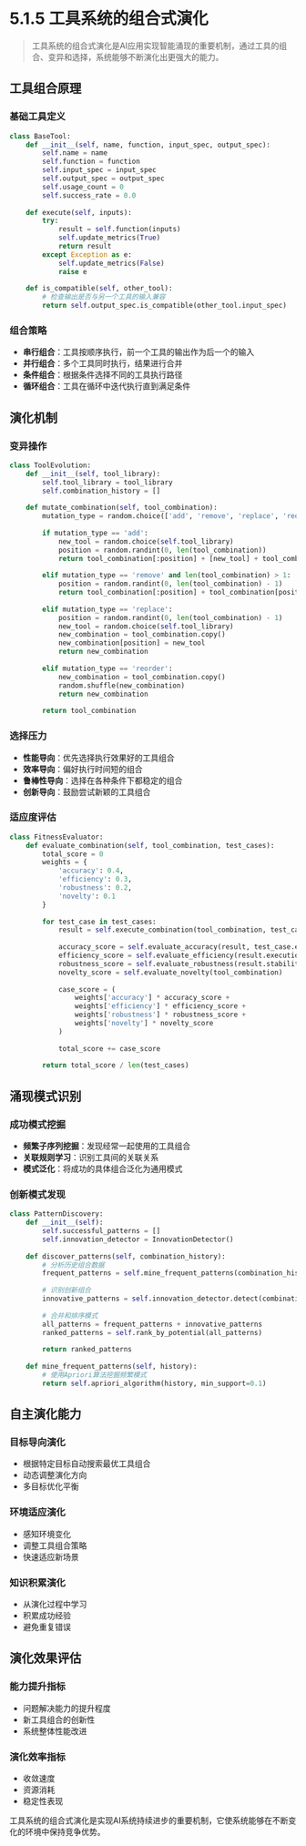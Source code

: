 # 5.1.5 工具系统的组合式演化

> 工具系统的组合式演化是AI应用实现智能涌现的重要机制，通过工具的组合、变异和选择，系统能够不断演化出更强大的能力。

## 工具组合原理

### 基础工具定义
```python
class BaseTool:
    def __init__(self, name, function, input_spec, output_spec):
        self.name = name
        self.function = function
        self.input_spec = input_spec
        self.output_spec = output_spec
        self.usage_count = 0
        self.success_rate = 0.0
    
    def execute(self, inputs):
        try:
            result = self.function(inputs)
            self.update_metrics(True)
            return result
        except Exception as e:
            self.update_metrics(False)
            raise e
    
    def is_compatible(self, other_tool):
        # 检查输出是否与另一个工具的输入兼容
        return self.output_spec.is_compatible(other_tool.input_spec)
```

### 组合策略
- **串行组合**：工具按顺序执行，前一个工具的输出作为后一个的输入
- **并行组合**：多个工具同时执行，结果进行合并
- **条件组合**：根据条件选择不同的工具执行路径
- **循环组合**：工具在循环中迭代执行直到满足条件

## 演化机制

### 变异操作
```python
class ToolEvolution:
    def __init__(self, tool_library):
        self.tool_library = tool_library
        self.combination_history = []
    
    def mutate_combination(self, tool_combination):
        mutation_type = random.choice(['add', 'remove', 'replace', 'reorder'])
        
        if mutation_type == 'add':
            new_tool = random.choice(self.tool_library)
            position = random.randint(0, len(tool_combination))
            return tool_combination[:position] + [new_tool] + tool_combination[position:]
        
        elif mutation_type == 'remove' and len(tool_combination) > 1:
            position = random.randint(0, len(tool_combination) - 1)
            return tool_combination[:position] + tool_combination[position + 1:]
        
        elif mutation_type == 'replace':
            position = random.randint(0, len(tool_combination) - 1)
            new_tool = random.choice(self.tool_library)
            new_combination = tool_combination.copy()
            new_combination[position] = new_tool
            return new_combination
        
        elif mutation_type == 'reorder':
            new_combination = tool_combination.copy()
            random.shuffle(new_combination)
            return new_combination
        
        return tool_combination
```

### 选择压力
- **性能导向**：优先选择执行效果好的工具组合
- **效率导向**：偏好执行时间短的组合
- **鲁棒性导向**：选择在各种条件下都稳定的组合
- **创新导向**：鼓励尝试新颖的工具组合

### 适应度评估
```python
class FitnessEvaluator:
    def evaluate_combination(self, tool_combination, test_cases):
        total_score = 0
        weights = {
            'accuracy': 0.4,
            'efficiency': 0.3,
            'robustness': 0.2,
            'novelty': 0.1
        }
        
        for test_case in test_cases:
            result = self.execute_combination(tool_combination, test_case)
            
            accuracy_score = self.evaluate_accuracy(result, test_case.expected)
            efficiency_score = self.evaluate_efficiency(result.execution_time)
            robustness_score = self.evaluate_robustness(result.stability)
            novelty_score = self.evaluate_novelty(tool_combination)
            
            case_score = (
                weights['accuracy'] * accuracy_score +
                weights['efficiency'] * efficiency_score +
                weights['robustness'] * robustness_score +
                weights['novelty'] * novelty_score
            )
            
            total_score += case_score
        
        return total_score / len(test_cases)
```

## 涌现模式识别

### 成功模式挖掘
- **频繁子序列挖掘**：发现经常一起使用的工具组合
- **关联规则学习**：识别工具间的关联关系
- **模式泛化**：将成功的具体组合泛化为通用模式

### 创新模式发现
```python
class PatternDiscovery:
    def __init__(self):
        self.successful_patterns = []
        self.innovation_detector = InnovationDetector()
    
    def discover_patterns(self, combination_history):
        # 分析历史组合数据
        frequent_patterns = self.mine_frequent_patterns(combination_history)
        
        # 识别创新组合
        innovative_patterns = self.innovation_detector.detect(combination_history)
        
        # 合并和排序模式
        all_patterns = frequent_patterns + innovative_patterns
        ranked_patterns = self.rank_by_potential(all_patterns)
        
        return ranked_patterns
    
    def mine_frequent_patterns(self, history):
        # 使用Apriori算法挖掘频繁模式
        return self.apriori_algorithm(history, min_support=0.1)
```

## 自主演化能力

### 目标导向演化
- 根据特定目标自动搜索最优工具组合
- 动态调整演化方向
- 多目标优化平衡

### 环境适应演化
- 感知环境变化
- 调整工具组合策略
- 快速适应新场景

### 知识积累演化
- 从演化过程中学习
- 积累成功经验
- 避免重复错误

## 演化效果评估

### 能力提升指标
- 问题解决能力的提升程度
- 新工具组合的创新性
- 系统整体性能改进

### 演化效率指标
- 收敛速度
- 资源消耗
- 稳定性表现

工具系统的组合式演化是实现AI系统持续进步的重要机制，它使系统能够在不断变化的环境中保持竞争优势。
